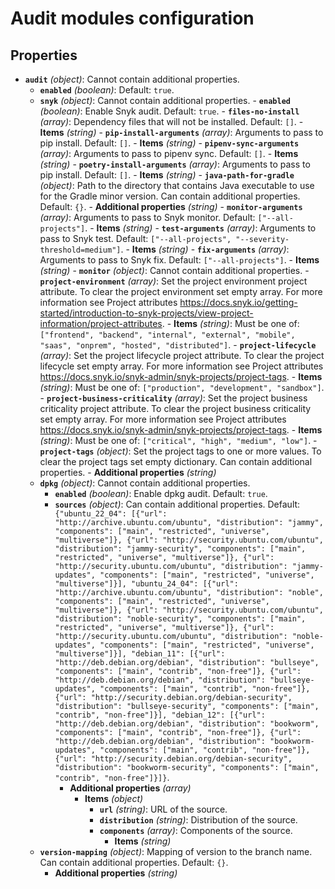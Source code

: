 # Audit modules configuration

## Properties

- <a id="properties/audit"></a>**`audit`** _(object)_: Cannot contain additional properties.
  - <a id="properties/audit/properties/enabled"></a>**`enabled`** _(boolean)_: Default: `true`.
  - <a id="properties/audit/properties/snyk"></a>**`snyk`** _(object)_: Cannot contain additional properties. - <a id="properties/audit/properties/snyk/properties/enabled"></a>**`enabled`** _(boolean)_: Enable Snyk audit. Default: `true`. - <a id="properties/audit/properties/snyk/properties/files-no-install"></a>**`files-no-install`** _(array)_: Dependency files that will not be installed. Default: `[]`. - <a id="properties/audit/properties/snyk/properties/files-no-install/items"></a>**Items** _(string)_ - <a id="properties/audit/properties/snyk/properties/pip-install-arguments"></a>**`pip-install-arguments`** _(array)_: Arguments to pass to pip install. Default: `[]`. - <a id="properties/audit/properties/snyk/properties/pip-install-arguments/items"></a>**Items** _(string)_ - <a id="properties/audit/properties/snyk/properties/pipenv-sync-arguments"></a>**`pipenv-sync-arguments`** _(array)_: Arguments to pass to pipenv sync. Default: `[]`. - <a id="properties/audit/properties/snyk/properties/pipenv-sync-arguments/items"></a>**Items** _(string)_ - <a id="properties/audit/properties/snyk/properties/poetry-install-arguments"></a>**`poetry-install-arguments`** _(array)_: Arguments to pass to pip install. Default: `[]`. - <a id="properties/audit/properties/snyk/properties/poetry-install-arguments/items"></a>**Items** _(string)_ - <a id="properties/audit/properties/snyk/properties/java-path-for-gradle"></a>**`java-path-for-gradle`** _(object)_: Path to the directory that contains Java executable to use for the Gradle minor version. Can contain additional properties. Default: `{}`. - <a id="properties/audit/properties/snyk/properties/java-path-for-gradle/additionalProperties"></a>**Additional properties** _(string)_ - <a id="properties/audit/properties/snyk/properties/monitor-arguments"></a>**`monitor-arguments`** _(array)_: Arguments to pass to Snyk monitor. Default: `["--all-projects"]`. - <a id="properties/audit/properties/snyk/properties/monitor-arguments/items"></a>**Items** _(string)_ - <a id="properties/audit/properties/snyk/properties/test-arguments"></a>**`test-arguments`** _(array)_: Arguments to pass to Snyk test. Default: `["--all-projects", "--severity-threshold=medium"]`. - <a id="properties/audit/properties/snyk/properties/test-arguments/items"></a>**Items** _(string)_ - <a id="properties/audit/properties/snyk/properties/fix-arguments"></a>**`fix-arguments`** _(array)_: Arguments to pass to Snyk fix. Default: `["--all-projects"]`. - <a id="properties/audit/properties/snyk/properties/fix-arguments/items"></a>**Items** _(string)_ - <a id="properties/audit/properties/snyk/properties/monitor"></a>**`monitor`** _(object)_: Cannot contain additional properties. - <a id="properties/audit/properties/snyk/properties/monitor/properties/project-environment"></a>**`project-environment`** _(array)_: Set the project environment project attribute. To clear the project environment set empty array.
    For more information see Project attributes https://docs.snyk.io/getting-started/introduction-to-snyk-projects/view-project-information/project-attributes. - <a id="properties/audit/properties/snyk/properties/monitor/properties/project-environment/items"></a>**Items** _(string)_: Must be one of: `["frontend", "backend", "internal", "external", "mobile", "saas", "onprem", "hosted", "distributed"]`. - <a id="properties/audit/properties/snyk/properties/monitor/properties/project-lifecycle"></a>**`project-lifecycle`** _(array)_: Set the project lifecycle project attribute. To clear the project lifecycle set empty array.
    For more information see Project attributes https://docs.snyk.io/snyk-admin/snyk-projects/project-tags. - <a id="properties/audit/properties/snyk/properties/monitor/properties/project-lifecycle/items"></a>**Items** _(string)_: Must be one of: `["production", "development", "sandbox"]`. - <a id="properties/audit/properties/snyk/properties/monitor/properties/project-business-criticality"></a>**`project-business-criticality`** _(array)_: Set the project business criticality project attribute. To clear the project business criticality set empty array.
    For more information see Project attributes https://docs.snyk.io/snyk-admin/snyk-projects/project-tags. - <a id="properties/audit/properties/snyk/properties/monitor/properties/project-business-criticality/items"></a>**Items** _(string)_: Must be one of: `["critical", "high", "medium", "low"]`. - <a id="properties/audit/properties/snyk/properties/monitor/properties/project-tags"></a>**`project-tags`** _(object)_: Set the project tags to one or more values.
    To clear the project tags set empty dictionary. Can contain additional properties. - <a id="properties/audit/properties/snyk/properties/monitor/properties/project-tags/additionalProperties"></a>**Additional properties** _(string)_
  - <a id="properties/audit/properties/dpkg"></a>**`dpkg`** _(object)_: Cannot contain additional properties.
    - <a id="properties/audit/properties/dpkg/properties/enabled"></a>**`enabled`** _(boolean)_: Enable dpkg audit. Default: `true`.
    - <a id="properties/audit/properties/dpkg/properties/sources"></a>**`sources`** _(object)_: Can contain additional properties. Default: `{"ubuntu_22_04": [{"url": "http://archive.ubuntu.com/ubuntu", "distribution": "jammy", "components": ["main", "restricted", "universe", "multiverse"]}, {"url": "http://security.ubuntu.com/ubuntu", "distribution": "jammy-security", "components": ["main", "restricted", "universe", "multiverse"]}, {"url": "http://security.ubuntu.com/ubuntu", "distribution": "jammy-updates", "components": ["main", "restricted", "universe", "multiverse"]}], "ubuntu_24_04": [{"url": "http://archive.ubuntu.com/ubuntu", "distribution": "noble", "components": ["main", "restricted", "universe", "multiverse"]}, {"url": "http://security.ubuntu.com/ubuntu", "distribution": "noble-security", "components": ["main", "restricted", "universe", "multiverse"]}, {"url": "http://security.ubuntu.com/ubuntu", "distribution": "noble-updates", "components": ["main", "restricted", "universe", "multiverse"]}], "debian_11": [{"url": "http://deb.debian.org/debian", "distribution": "bullseye", "components": ["main", "contrib", "non-free"]}, {"url": "http://deb.debian.org/debian", "distribution": "bullseye-updates", "components": ["main", "contrib", "non-free"]}, {"url": "http://security.debian.org/debian-security", "distribution": "bullseye-security", "components": ["main", "contrib", "non-free"]}], "debian_12": [{"url": "http://deb.debian.org/debian", "distribution": "bookworm", "components": ["main", "contrib", "non-free"]}, {"url": "http://deb.debian.org/debian", "distribution": "bookworm-updates", "components": ["main", "contrib", "non-free"]}, {"url": "http://security.debian.org/debian-security", "distribution": "bookworm-security", "components": ["main", "contrib", "non-free"]}]}`.
      - <a id="properties/audit/properties/dpkg/properties/sources/additionalProperties"></a>**Additional properties** _(array)_
        - <a id="properties/audit/properties/dpkg/properties/sources/additionalProperties/items"></a>**Items** _(object)_
          - <a id="properties/audit/properties/dpkg/properties/sources/additionalProperties/items/properties/url"></a>**`url`** _(string)_: URL of the source.
          - <a id="properties/audit/properties/dpkg/properties/sources/additionalProperties/items/properties/distribution"></a>**`distribution`** _(string)_: Distribution of the source.
          - <a id="properties/audit/properties/dpkg/properties/sources/additionalProperties/items/properties/components"></a>**`components`** _(array)_: Components of the source.
            - <a id="properties/audit/properties/dpkg/properties/sources/additionalProperties/items/properties/components/items"></a>**Items** _(string)_
  - <a id="properties/audit/properties/version-mapping"></a>**`version-mapping`** _(object)_: Mapping of version to the branch name. Can contain additional properties. Default: `{}`.
    - <a id="properties/audit/properties/version-mapping/additionalProperties"></a>**Additional properties** _(string)_
